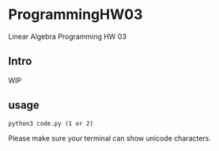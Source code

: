 # ProgrammingHW03

Linear Algebra Programming HW 03

## Intro

WIP

## usage

```
python3 code.py (1 or 2)
```

Please make sure your terminal can show unicode characters.
